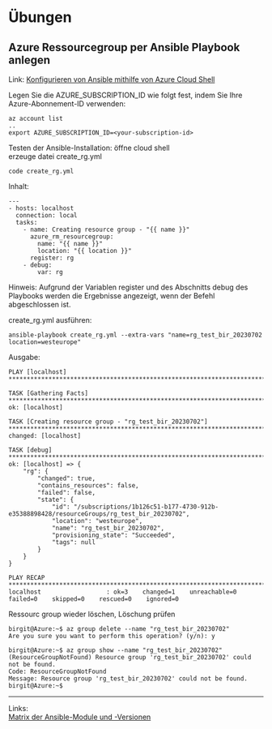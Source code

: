 # Übungen 
## Azure Ressourcegroup per Ansible Playbook anlegen  
Link: 
[Konfigurieren von Ansible mithilfe von Azure Cloud Shell](https://learn.microsoft.com/de-de/azure/developer/ansible/getting-started-cloud-shell?tabs=ansible)  

Legen Sie die AZURE_SUBSCRIPTION_ID wie folgt fest, indem Sie Ihre Azure-Abonnement-ID verwenden:  
```
az account list
..
export AZURE_SUBSCRIPTION_ID=<your-subscription-id>
```
Testen der Ansible-Installation: öffne cloud shell  
erzeuge  datei create_rg.yml  
```
code create_rg.yml
```
Inhalt: 
```
---
- hosts: localhost
  connection: local
  tasks:
    - name: Creating resource group - "{{ name }}"
      azure_rm_resourcegroup:
        name: "{{ name }}"
        location: "{{ location }}"
      register: rg
    - debug:
        var: rg
```
Hinweis: Aufgrund der Variablen register und des Abschnitts debug des Playbooks werden die Ergebnisse angezeigt, wenn der Befehl abgeschlossen ist.

create_rg.yml ausführen: 

```
ansible-playbook create_rg.yml --extra-vars "name=rg_test_bir_20230702 location=westeurope"
```
Ausgabe: 
```
PLAY [localhost] ***********************************************************************************************************************************************************

TASK [Gathering Facts] *****************************************************************************************************************************************************
ok: [localhost]

TASK [Creating resource group - "rg_test_bir_20230702"] ********************************************************************************************************************
changed: [localhost]

TASK [debug] ***************************************************************************************************************************************************************
ok: [localhost] => {
    "rg": {
        "changed": true,
        "contains_resources": false,
        "failed": false,
        "state": {
            "id": "/subscriptions/1b126c51-b177-4730-912b-e35388898428/resourceGroups/rg_test_bir_20230702",
            "location": "westeurope",
            "name": "rg_test_bir_20230702",
            "provisioning_state": "Succeeded",
            "tags": null
        }
    }
}

PLAY RECAP *****************************************************************************************************************************************************************
localhost                  : ok=3    changed=1    unreachable=0    failed=0    skipped=0    rescued=0    ignored=0  
```

Ressourc group wieder löschen, Löschung prüfen 
```
birgit@Azure:~$ az group delete --name "rg_test_bir_20230702"
Are you sure you want to perform this operation? (y/n): y

birgit@Azure:~$ az group show --name "rg_test_bir_20230702"
(ResourceGroupNotFound) Resource group 'rg_test_bir_20230702' could not be found.
Code: ResourceGroupNotFound
Message: Resource group 'rg_test_bir_20230702' could not be found.
birgit@Azure:~$ 
```
----
Links:  
[Matrix der Ansible-Module und -Versionen](https://learn.microsoft.com/de-de/azure/developer/ansible/module-version-matrix)
